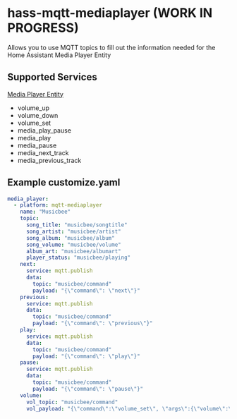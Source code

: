 # hass-mqtt-mediaplayer (WORK IN PROGRESS)

Allows you to use MQTT topics to fill out the information needed for the Home Assistant Media Player Entity

## Supported Services

[Media Player Entity](https://www.home-assistant.io/integrations/media_player/)

* volume_up
* volume_down
* volume_set
* media_play_pause
* media_play
* media_pause
* media_next_track
* media_previous_track

## Example customize.yaml
```yaml
media_player:  
  - platform: mqtt-mediaplayer
    name: "Musicbee"
    topic:
      song_title: "musicbee/songtitle"
      song_artist: "musicbee/artist"
      song_album: "musicbee/album"
      song_volume: "musicbee/volume"
      album_art: "musicbee/albumart"
      player_status: "musicbee/playing"
    next:
      service: mqtt.publish
      data:
        topic: "musicbee/command"
        payload: "{\"command\": \"next\"}"
    previous:
      service: mqtt.publish
      data:
        topic: "musicbee/command"
        payload: "{\"command\": \"previous\"}"
    play:
      service: mqtt.publish
      data:
        topic: "musicbee/command"
        payload: "{\"command\": \"play\"}"
    pause:
      service: mqtt.publish
      data:
        topic: "musicbee/command"
        payload: "{\"command\": \"pause\"}"
    volume:
      vol_topic: "musicbee/command"
      vol_payload: "{\"command\":\"volume_set\", \"args\":{\"volume\":\"VOL_VAL\"}}"


```
